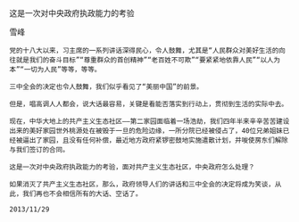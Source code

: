 这是一次对中央政府执政能力的考验

雪峰


    党的十八大以来，习主席的一系列讲话深得民心，令人鼓舞，尤其是“人民群众对美好生活的向往就是我们的奋斗目标”“尊重群众的首创精神”“老百姓不可欺”“要紧紧地依靠人民”“以人为本”“一切为人民”等等，等等。

    三中全会的决定也令人鼓舞，我们似乎看见了“美丽中国”的前景。

    但是，唱高调人人都会，说大话最容易，关键是看能否落实到行动上，贯彻到生活的实际中去。

    现在，中华大地上的共产主义生态社区——第二家园面临着一场浩劫，我们四年半来辛辛苦苦建设出来的美好家园世外桃源处在被毁于一旦的危险边缘，一所分院已经被侵占了，40位兄弟姐妹已经被逼出了家园，且没有任何补偿，最近地方政府紧锣密鼓地实施遣散计划，并唆使房东们解除与我们签订的合同。

    这是一次对中央政府执政能力的考验，面对共产主义生态社区，中央政府怎么处理？

    如果消灭了共产主义生态社区，那么，政府领导人们的讲话和三中全会的决定将成为笑谈，从此，我们再也不会相信所有的大话、空话了。

    2013/11/29



